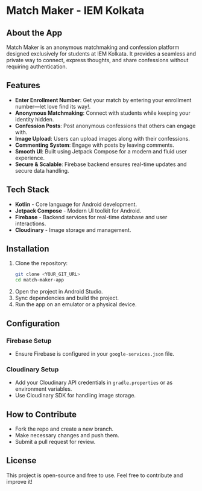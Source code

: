 # Match Maker - IEM Kolkata

## About the App
Match Maker is an anonymous matchmaking and confession platform designed exclusively for students at IEM Kolkata. It provides a seamless and private way to connect, express thoughts, and share confessions without requiring authentication.

## Features
- **Enter Enrollment Number**: Get your match by entering your enrollment number—let love find its way!.
- **Anonymous Matchmaking**: Connect with students while keeping your identity hidden.
- **Confession Posts**: Post anonymous confessions that others can engage with.
- **Image Upload**: Users can upload images along with their confessions.
- **Commenting System**: Engage with posts by leaving comments.
- **Smooth UI**: Built using Jetpack Compose for a modern and fluid user experience.
- **Secure & Scalable**: Firebase backend ensures real-time updates and secure data handling.

## Tech Stack
- **Kotlin** - Core language for Android development.
- **Jetpack Compose** - Modern UI toolkit for Android.
- **Firebase** - Backend services for real-time database and user interactions.
- **Cloudinary** - Image storage and management.

## Installation
1. Clone the repository:
   ```sh
   git clone <YOUR_GIT_URL>
   cd match-maker-app
   ```
2. Open the project in Android Studio.
3. Sync dependencies and build the project.
4. Run the app on an emulator or a physical device.

## Configuration
### Firebase Setup
- Ensure Firebase is configured in your `google-services.json` file.

### Cloudinary Setup
- Add your Cloudinary API credentials in `gradle.properties` or as environment variables.
- Use Cloudinary SDK for handling image storage.

## How to Contribute
- Fork the repo and create a new branch.
- Make necessary changes and push them.
- Submit a pull request for review.

## License
This project is open-source and free to use. Feel free to contribute and improve it!

